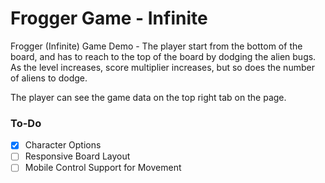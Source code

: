 # Frogger Game - Infinite
Frogger (Infinite) Game Demo - The player start from the bottom of the board, and has to reach to the top
of the board by dodging the alien bugs. As the level increases, score multiplier increases, but so does the
number of aliens to dodge.

The player can see the game data on the top right tab on the page.

### To-Do
- [x] Character Options
- [ ] Responsive Board Layout
- [ ] Mobile Control Support for Movement

